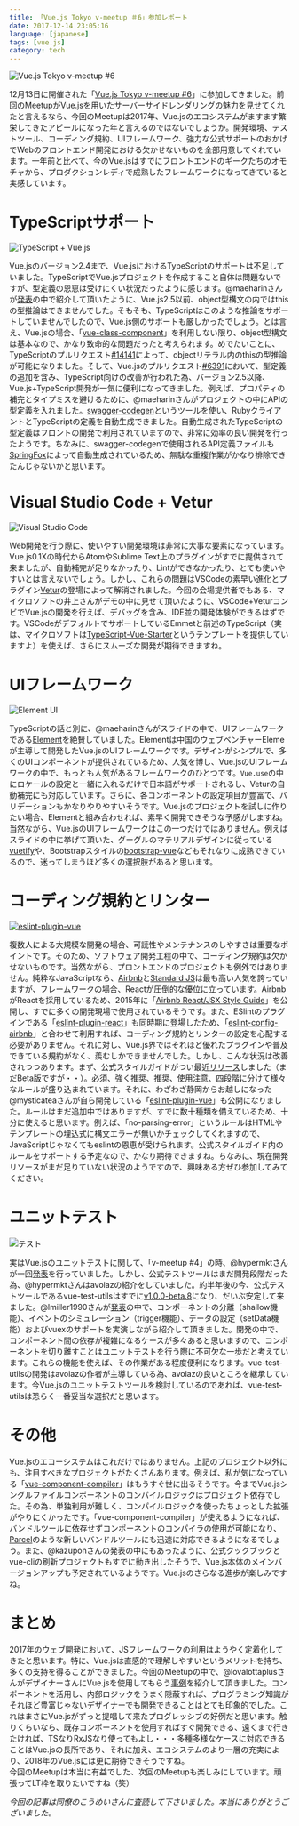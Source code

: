 ```yaml
---
title: 「Vue.js Tokyo v-meetup ＃6」参加レポート
date: 2017-12-14 23:05:16
language: [japanese]
tags: [vue.js]
category: tech
---
```


![Vue.js Tokyo v-meetup #6](https://connpass-tokyo.s3.amazonaws.com/thumbs/ec/c6/ecc6672d65b7f4e1c1562d6681bb9a29.png)

12月13日に開催された「[Vue.js Tokyo v-meetup #6](https://vuejs-meetup.connpass.com/event/69761/)」に参加してきました。前回のMeetupがVue.jsを用いたサーバーサイドレンダリングの魅力を見せてくれたと言えるなら、今回のMeetupは2017年、Vue.jsのエコシステムがますます繁栄してきたアピールになった年と言えるのではないでしょうか。開発環境、テストツール、コーディング規約、UIフレームワーク、強力な公式サポートのおかげでWebのフロントエンド開発における欠かせないものを全部用意してくれています。一年前と比べて、今のVue.jsはすでにフロントエンドのギークたちのオモチャから、プロダクションレディで成熟したフレームワークになってきていると実感しています。  

# TypeScriptサポート  

![TypeScript + Vue.js](https://cdn-images-1.medium.com/max/1600/1*vB-z-t961mJnd4a6re02Iw.png)

Vue.jsのバージョン2.4まで、Vue.jsにおけるTypeScriptのサポートは不足していました。TypeScriptでVue.jsプロジェクトを作成すること自体は問題ないですが、型定義の恩恵は受けにくい状況だったように感じます。@maeharinさんが[発表](https://speakerdeck.com/maeharin/10nian-qian-falseregasisisutemuwovue-dot-js-typescript-elementdehururiniyuarusiteiruhua-number-vuejs-meetup6)の中で紹介して頂いたように、Vue.js2.5以前、object型構文の内ではthisの型推論はできませんでした。そもそも、TypeScriptはこのような推論をサポートしていませんでしたので、Vue.js側のサポートも厳しかったでしょう。とは言え、Vue.jsの場合、「[vue-class-component](https://github.com/vuejs/vue-class-component)」を利用しない限り、object型構文は基本なので、かなり致命的な問題だったと考えられます。めでたいことに、TypeScriptのプルリクエスト[#14141](https://github.com/Microsoft/TypeScript/pull/14141)によって、objectリテラル内のthisの型推論が可能になりました。そして、Vue.jsのプルリクエスト[#6391](https://github.com/vuejs/vue/pull/6391)において、型定義の追加を含み、TypeScript向けの改善が行われた為、バージョン2.5以降、Vue.js+TypeScript開発が一気に便利になってきました。例えば、プロパティの補完とタイプミスを避けるために、@maeharinさんがプロジェクトの中にAPIの型定義を入れました。[swagger-codegen](https://github.com/swagger-api/swagger-codegen)というツールを使い、RubyクライアントとTypeScriptの定義を自動生成できました。自動生成されたTypeScriptの型定義はフロントの開発で利用されていますので、非常に効率の良い開発を行ったようです。ちなみに、swagger-codegenで使用されるAPI定義ファイルも[SpringFox](https://github.com/springfox/springfox)によって自動生成されているため、無駄な重複作業がかなり排除できたんじゃないかと思います。  

# Visual Studio Code + Vetur

![Visual Studio Code](https://upload.wikimedia.org/wikipedia/commons/f/f3/Visual_Studio_Code_0.10.1_icon.png)

Web開発を行う際に、使いやすい開発環境は非常に大事な要素になっています。Vue.js0.1Xの時代からAtomやSublime Text上のプラグインがすでに提供されて来ましたが、自動補完が足りなかったり、Lintができなかったり、とても使いやすいとは言えないでしょう。しかし、これらの問題はVSCodeの素早い進化とプラグイン[Vetur](https://github.com/vuejs/vetur)の登場によって解消されました。今回の会場提供者でもある、マイクロソフトの井上さんがデモの中に見せて頂いたように、VSCode+VeturコンビでVue.jsの開発を行えば、デバッグを含み、IDE並の開発体験ができるはずです。VSCodeがデフォルトでサポートしているEmmetと前述のTypeScript（実は、マイクロソフトは[TypeScript-Vue-Starter](https://github.com/Microsoft/TypeScript-Vue-Starter)というテンプレートを提供していますよ）を使えば、さらにスムーズな開発が期待できますね。  

# UIフレームワーク

![Element UI](http://element.eleme.io/static/guide.0a8462c.png)

TypeScriptの話と別に、@maeharinさんがスライドの中で、UIフレームワークである[Element](http://element.eleme.io/)を絶賛していました。Elementは中国のウェブベンチャーElemeが主導して開発したVue.jsのUIフレームワークです。デザインがシンプルで、多くのUIコンポーネントが提供されているため、人気を博し、Vue.jsのUIフレームワークの中で、もっとも人気があるフレームワークのひとつです。`Vue.use`の中にロケールの設定と一緒に入れるだけで日本語がサポートされるし、Veturの自動補完にも対応しています。さらに、各コンポーネントの設定項目が豊富で、バリデーションもかなりやりやすいそうです。Vue.jsのプロジェクトを試しに作りたい場合、Elementと組み合わせれば、素早く開発できそうな予感がしますね。当然ながら、Vue.jsのUIフレームワークはこの一つだけではありません。例えばスライドの中に挙げて頂いた、グーグルのマテリアルデザインに従っている[vuetify](https://vuetifyjs.com/)や、Bootstrapスタイルの[bootstrap-vue](https://bootstrap-vue.js.org/)などもそれなりに成熟できているので、迷ってしまうほど多くの選択肢があると思います。  


# コーディング規約とリンター

[![eslint-plugin-vue](https://lh4.googleusercontent.com/xEOUw3_WrT-HnGqwrMuS9NdwKdNeqwMF953FieE50GkCBSsGSgBW4feQfgNrSxUC3RpjRA=w1200-h630-p)](https://docs.google.com/presentation/d/1nJ8gsRr_-lxzCprLu8CU0FwloXSNdU0QKk-kP42k40k/)

複数人による大規模な開発の場合、可読性やメンテナンスのしやすさは重要なポイントです。そのため、ソフトウェア開発工程の中で、コーディング規約は欠かせないものです。当然ながら、プロントエンドのプロジェクトも例外ではありません。純粋なJavaScriptなら、[Airbnb](https://github.com/airbnb/javascript)と[Standard JS](https://standardjs.com/)は最も高い人気を誇っていますが、フレームワークの場合、Reactが圧倒的な優位に立っています。AirbnbがReactを採用しているため、2015年に「[Airbnb React/JSX Style Guide](https://github.com/airbnb/javascript/blob/master/react/README.md)」を公開し、すでに多くの開発現場で使用されているそうです。また、ESlintのプラグインである「[eslint-plugin-react](https://github.com/yannickcr/eslint-plugin-react)」も同時期に登場したため、「[eslint-config-airbnb](https://www.npmjs.com/package/eslint-config-airbnb)」と合わせて利用すれば、コーディング規約とリンターの設定を心配する必要がありません。それに対し、Vue.js界ではそれほど優れたプラグインや普及できている規約がなく、羨むしかできませんでした。しかし、こんな状況は改善されつつあります。まず、公式スタイルガイドがつい最近[リリース](https://jp.vuejs.org/v2/style-guide/)しました（まだBeta版ですが・・）。必須、強く推奨、推奨、使用注意、四段階に分けて様々なルールが盛り込まれています。それに、わざわざ静岡からお越しになった@mysticateaさんが自ら開発している「[eslint-plugin-vue](https://github.com/vuejs/eslint-plugin-vue)」も公開になりました。ルールはまだ追加中ではありますが、すでに数十種類を備えているため、十分に使えると思います。例えば、「no-parsing-error」というルールはHTMLやテンプレートの埋込式に構文エラーが無いかチェックしてくれますので、JavaScriptじゃなくてもeslintの恩恵が受けられます。公式スタイルガイド内のルールをサポートする予定なので、かなり期待できますね。ちなみに、現在開発リソースがまだ足りていない状況のようですので、興味ある方ぜひ参加してみてください。  

# ユニットテスト

![テスト](https://upload.wikimedia.org/wikipedia/commons/thumb/2/26/Creative-Tail-test_tube_2.svg/128px-Creative-Tail-test_tube_2.svg.png)

実はVue.jsのユニットテストに関して、「v-meetup #4」の時、@hypermktさんが一回[発表](https://speakerdeck.com/hypermkt/vuekonponentofalseyunitutotesuto)を行っていました。しかし、公式テストツールはまだ開発段階だった為、@hypermktさんはavoiazの紹介をしていました。約半年後の今、公式テストツールであるvue-test-utilsはすでに[v1.0.0-beta.8](https://github.com/vuejs/vue-test-utils/releases/tag/v1.0.0-beta.8)になり、だいぶ安定して来ました。@lmiller1990さんが[発表](https://github.com/lmiller1990/lt-demo)の中で、コンポーネントの分離（shallow機能）、イベントのシミュレーション（trigger機能）、データの設定（setData機能）およびvuexのサポートを実演しながら紹介して頂きました。開発の中で、コンポーネント間の依存が複雑になるケースが多々あると思いますので、コンポーネントを切り離すことはユニットテストを行う際に不可欠な一歩だと考えています。これらの機能を使えば、その作業がある程度便利になります。vue-test-utilsの開発はavoiazの作者が主導している為、avoiazの良いところを継承しています。今Vue.jsのユニットテストツールを検討しているのであれば、vue-test-utilsは恐らく一番妥当な選択だと思います。

# その他

<script async class="speakerdeck-embed" data-slide="19" data-id="7d437d38c31b46318998d120b2d9c929" data-ratio="1.33333333333333" src="//speakerdeck.com/assets/embed.js"></script>

Vue.jsのエコーシステムはこれだけではありません。上記のプロジェクト以外にも、注目すべきなプロジェクトがたくさんあります。例えば、私が気になっている「[vue-component-compiler](https://github.com/vuejs/vue-component-compiler)」はもうすぐ世に出るそうです。今までVue.jsシングルファイルコンポーネントのコンパイルロジックはプロジェクト依存でした。その為、単独利用が難しく、コンパイルロジックを使ったちょっとした拡張がやりにくかったです。「vue-component-compiler」が使えるようになれば、バンドルツールに依存せずコンポーネントのコンパイラの使用が可能になり、[Parcel](https://parceljs.org/)のような新しいバンドルツールにも迅速に対応できるようになるでしょう。また、@kazuponさんの発表の中にもあったように、公式クックブックとvue-cliの刷新プロジェクトもすでに動き出したそうで、Vue.js本体のメインバージョンアップも予定されているようです。Vue.jsのさらなる進歩が楽しみですね。

# まとめ
2017年のウェブ開発において、JSフレームワークの利用はようやく定着化してきたと思います。特に、Vue.jsは直感的で理解しやすいというメリットを持ち、多くの支持を得ることができました。今回のMeetupの中で、@lovalottaplusさんがデザイナーさんにVue.jsを使用してもらう[事例](https://docs.google.com/presentation/d/1s1clv2XmtQRI6izjbsWJjpkYrfk0ALUEuKVoaPVwjwg/)を紹介して頂きました。コンポーネントを活用し、内部ロジックをうまく隠蔽すれば、プログラミング知識がそれほど豊富じゃないデザイナーでも開発できることはとても印象的でした。これはまさにVue.jsがずっと提唱して来たプログレッシブの好例だと思います。触りくらいなら、既存コンポーネントを使用すればすぐ開発できる、遠くまで行きたければ、TSなりRxJSなり使ってもよし・・・多種多様なケースに対応できることはVue.jsの長所であり、それに加え、エコシステムのより一層の充実により、2018年のVue.jsには更に期待できそうですね。  
今回のMeetupは本当に有益でした、次回のMeetupも楽しみにしています。頑張ってLT枠を取りたいですね（笑）

_今回の記事は同僚のこうめいさんに査読して下さいました。本当にありがとうございました。_